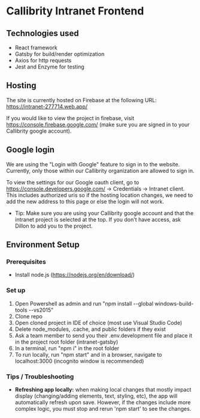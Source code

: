 # Callibrity Intranet Frontend

## Technologies used
- React framework
- Gatsby for build/render optimization
- Axios for http requests
- Jest and Enzyme for testing

## Hosting
The site is currently hosted on Firebase at the following URL: https://intranet-277714.web.app/ 

If you would like to view the project in firebase, visit https://console.firebase.google.com/ (make sure you are signed in to your Callibrity google account).

## Google login
We are using the "Login with Google" feature to sign in to the website. Currently, only those within our Callibrity organization are allowed to sign in. 

To view the settings for our Google oauth client, go to https://console.developers.google.com/ \-> Credentials \-> Intranet client. This includes authorized uris so if the hosting location changes, we need to add the new address to this page or else the login will not work.
- Tip: Make sure you are using your Callibrity google account and that the intranet project is selected at the top. If you don't have access, ask Dillon to add you to the project.

## Environment Setup
### Prerequisites
- Install node.js (https://nodejs.org/en/download/)

### Set up
1. Open Powershell as admin and run "npm install --global windows-build-tools --vs2015" 
2. Clone repo
3. Open cloned project in IDE of choice (most use Visual Studio Code)
4. Delete node_modules, .cache, and public folders if they exist
5. Ask a team member to send you their .env.development file and place it in the project root folder (intranet-gatsby)
6. In a terminal, run "npm i" in the root folder
7. To run locally, run "npm start" and in a browser, navigate to localhost:3000 (incognito window is recommended)

### Tips / Troubleshooting
- **Refreshing app locally:** when making local changes that mostly impact display (changing/adding elements, text, styling, etc), the app will automatically refresh upon save. However, if the changes include more complex logic, you must stop and rerun 'npm start' to see the changes. 
